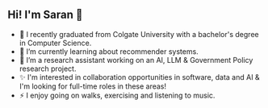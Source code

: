 ## Hi! I'm Saran 👋
 
- 🔭 I recently graduated from Colgate University with a bachelor's degree in Computer Science. 
- 🌱 I’m currently learning about recommender systems.
- 👯 I’m a research assistant working on an AI, LLM & Government Policy research project.
- ✨ I'm interested in collaboration opportunities in software, data and AI & I'm looking for full-time roles in these areas!
- ⚡ I enjoy going on walks, exercising and listening to music.

<!--
**sarand0/sarand0** is a ✨ _special_ ✨ repository because its `README.md` (this file) appears on your GitHub profile.

Here are some ideas to get you started:

- 🔭 I’m currently working on ...
- 🌱 I’m currently learning ...
- 👯 I’m looking to collaborate on ...
- 🤔 I’m looking for help with ...
- 💬 Ask me about ...
- 📫 How to reach me: ...
- 😄 Pronouns: ...
- ⚡ Fun fact: ...
-->
